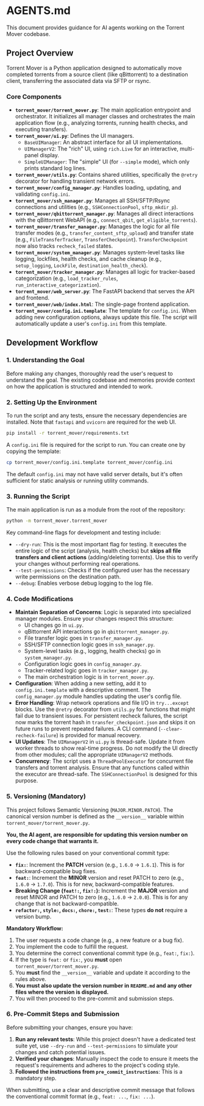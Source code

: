 # AGENTS.md

This document provides guidance for AI agents working on the Torrent Mover codebase.

## Project Overview

Torrent Mover is a Python application designed to automatically move completed torrents from a source client (like qBittorrent) to a destination client, transferring the associated data via SFTP or rsync.

### Core Components

*   **`torrent_mover/torrent_mover.py`**: The main application entrypoint and orchestrator. It initializes all manager classes and orchestrates the main application flow (e.g., analyzing torrents, running health checks, and executing transfers).
*   **`torrent_mover/ui.py`**: Defines the UI managers.
    * `BaseUIManager`: An abstract interface for all UI implementations.
    * `UIManagerV2`: The "rich" UI, using `rich.Live` for an interactive, multi-panel display.
    * `SimpleUIManager`: The "simple" UI (for `--simple` mode), which only prints standard log lines.
*   **`torrent_mover/utils.py`**: Contains shared utilities, specifically the `@retry` decorator for handling transient network errors.
*   **`torrent_mover/config_manager.py`**: Handles loading, updating, and validating `config.ini`.
*   **`torrent_mover/ssh_manager.py`**: Manages all SSH/SFTP/Rsync connections and utilities (e.g., `SSHConnectionPool`, `sftp_mkdir_p`).
*   **`torrent_mover/qbittorrent_manager.py`**: Manages all direct interactions with the qBittorrent WebAPI (e.g., `connect_qbit`, `get_eligible_torrents`).
*   **`torrent_mover/transfer_manager.py`**: Manages the logic for all file transfer modes (e.g., `transfer_content_sftp_upload`) and transfer state (e.g., `FileTransferTracker`, `TransferCheckpoint`). `TransferCheckpoint` now also tracks `recheck_failed` states.
*   **`torrent_mover/system_manager.py`**: Manages system-level tasks like logging, lockfiles, health checks, and cache cleanup (e.g., `setup_logging`, `LockFile`, `destination_health_check`).
*   **`torrent_mover/tracker_manager.py`**: Manages all logic for tracker-based categorization (e.g., `load_tracker_rules`, `run_interactive_categorization`).
*   **`torrent_mover/web_server.py`**: The FastAPI backend that serves the API and frontend.
*   **`torrent_mover/web/index.html`**: The single-page frontend application.
*   **`torrent_mover/config.ini.template`**: The template for `config.ini`. When adding new configuration options, always update this file. The script will automatically update a user's `config.ini` from this template.

## Development Workflow

### 1. Understanding the Goal

Before making any changes, thoroughly read the user's request to understand the goal. The existing codebase and memories provide context on how the application is structured and intended to work.

### 2. Setting Up the Environment

To run the script and any tests, ensure the necessary dependencies are installed. Note that `fastapi` and `uvicorn` are required for the web UI.

```bash
pip install -r torrent_mover/requirements.txt
```

A `config.ini` file is required for the script to run. You can create one by copying the template:

```bash
cp torrent_mover/config.ini.template torrent_mover/config.ini
```

The default `config.ini` may not have valid server details, but it's often sufficient for static analysis or running utility commands.

### 3. Running the Script

The main application is run as a module from the root of the repository:

```bash
python -m torrent_mover.torrent_mover
```

Key command-line flags for development and testing include:

*   `--dry-run`: This is the most important flag for testing. It executes the entire logic of the script (analysis, health checks) but **skips all file transfers and client actions** (adding/deleting torrents). Use this to verify your changes without performing real operations.
*   `--test-permissions`: Checks if the configured user has the necessary write permissions on the destination path.
*   `--debug`: Enables verbose debug logging to the log file.

### 4. Code Modifications

*   **Maintain Separation of Concerns**: Logic is separated into specialized manager modules. Ensure your changes respect this structure:
    *   UI changes go in `ui.py`.
    *   qBittorrent API interactions go in `qbittorrent_manager.py`.
    *   File transfer logic goes in `transfer_manager.py`.
    *   SSH/SFTP connection logic goes in `ssh_manager.py`.
    *   System-level tasks (e.g., logging, health checks) go in `system_manager.py`.
    *   Configuration logic goes in `config_manager.py`.
    *   Tracker-related logic goes in `tracker_manager.py`.
    *   The main orchestration logic is in `torrent_mover.py`.
*   **Configuration**: When adding a new setting, add it to `config.ini.template` with a descriptive comment. The `config_manager.py` module handles updating the user's config file.
*   **Error Handling**: Wrap network operations and file I/O in `try...except` blocks. Use the `@retry` decorator from `utils.py` for functions that might fail due to transient issues. For persistent recheck failures, the script now marks the torrent hash in `transfer_checkpoint.json` and skips it on future runs to prevent repeated failures. A CLI command (`--clear-recheck-failure`) is provided for manual recovery.
*   **UI Updates**: The `UIManagerV2` in `ui.py` is thread-safe. Update it from worker threads to show real-time progress. Do not modify the UI directly from other modules; call the appropriate `UIManagerV2` methods.
*   **Concurrency**: The script uses a `ThreadPoolExecutor` for concurrent file transfers and torrent analysis. Ensure that any functions called within the executor are thread-safe. The `SSHConnectionPool` is designed for this purpose.

### 5. Versioning (Mandatory)

This project follows Semantic Versioning (`MAJOR.MINOR.PATCH`). The canonical version number is defined as the `__version__` variable within `torrent_mover/torrent_mover.py`.

**You, the AI agent, are responsible for updating this version number on every code change that warrants it.**

Use the following rules based on your conventional commit type:

*   **`fix:`**: Increment the **PATCH** version (e.g., `1.6.0` -> `1.6.1`). This is for backward-compatible bug fixes.
*   **`feat:`**: Increment the **MINOR** version and reset PATCH to zero (e.g., `1.6.0` -> `1.7.0`). This is for new, backward-compatible features.
*   **Breaking Change (`feat!:`, `fix!:`):** Increment the **MAJOR** version and reset MINOR and PATCH to zero (e.g., `1.6.0` -> `2.0.0`). This is for any change that is not backward-compatible.
*   **`refactor:`, `style:`, `docs:`, `chore:`, `test:`**: These types **do not** require a version bump.

**Mandatory Workflow:**
1. The user requests a code change (e.g., a new feature or a bug fix).
2. You implement the code to fulfill the request.
3. You determine the correct conventional commit type (e.g., `feat:`, `fix:`).
4. If the type is `feat:` or `fix:`, you **must** open `torrent_mover/torrent_mover.py`.
5. You **must** find the `__version__` variable and update it according to the rules above.
6. **You must also update the version number in `README.md` and any other files where the version is displayed.**
7. You will then proceed to the pre-commit and submission steps.

### 6. Pre-Commit Steps and Submission

Before submitting your changes, ensure you have:
1.  **Run any relevant tests**: While this project doesn't have a dedicated test suite yet, use `--dry-run` and `--test-permissions` to simulate your changes and catch potential issues.
2.  **Verified your changes**: Manually inspect the code to ensure it meets the request's requirements and adheres to the project's coding style.
3.  **Followed the instructions from `pre_commit_instructions`**: This is a mandatory step.

When submitting, use a clear and descriptive commit message that follows the conventional commit format (e.g., `feat: ...`, `fix: ...`).
